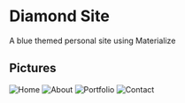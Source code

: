 # Diamond Site
A blue themed personal site using Materialize

## Pictures

![Home](http://i.imgur.com/WuEUdzu.png)
![About](http://i.imgur.com/kP1Q93D.png)
![Portfolio](http://i.imgur.com/g1uQFzh.png)
![Contact](http://i.imgur.com/X9xhf5f.png)
